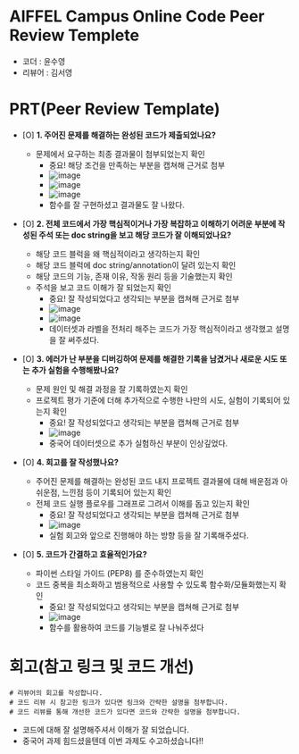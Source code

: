 # AIFFEL Campus Online Code Peer Review Templete
- 코더 : 윤수영
- 리뷰어 : 김서영


# PRT(Peer Review Template)
- [O]  **1. 주어진 문제를 해결하는 완성된 코드가 제출되었나요?**
    - 문제에서 요구하는 최종 결과물이 첨부되었는지 확인
        - 중요! 해당 조건을 만족하는 부분을 캡쳐해 근거로 첨부
        - ![image](https://github.com/user-attachments/assets/bd931fa6-46f6-44ac-a71b-c5ba6b8864ea)
        - ![image](https://github.com/user-attachments/assets/ad61b6b3-af52-451c-b195-8b88cabd8d6f)
        - ![image](https://github.com/user-attachments/assets/f3b6f087-69d7-4010-9d1a-4718913f753d)
        - 함수를 잘 구현하셨고 결과물도 잘 나왔다.
    
- [O]  **2. 전체 코드에서 가장 핵심적이거나 가장 복잡하고 이해하기 어려운 부분에 작성된 
주석 또는 doc string을 보고 해당 코드가 잘 이해되었나요?**
    - 해당 코드 블럭을 왜 핵심적이라고 생각하는지 확인
    - 해당 코드 블럭에 doc string/annotation이 달려 있는지 확인
    - 해당 코드의 기능, 존재 이유, 작동 원리 등을 기술했는지 확인
    - 주석을 보고 코드 이해가 잘 되었는지 확인
        - 중요! 잘 작성되었다고 생각되는 부분을 캡쳐해 근거로 첨부
        - ![image](https://github.com/user-attachments/assets/ebe8007c-bde4-4a45-ae76-eaa23a7336dc)
        - ![image](https://github.com/user-attachments/assets/4055bbbb-fc03-486c-98a1-fea41f1daa79)
        - 데이터셋과 라벨을 전처리 해주는 코드가 가장 핵심적이라고 생각했고 설명을 잘 써주셨다.
        
- [O]  **3. 에러가 난 부분을 디버깅하여 문제를 해결한 기록을 남겼거나
새로운 시도 또는 추가 실험을 수행해봤나요?**
    - 문제 원인 및 해결 과정을 잘 기록하였는지 확인
    - 프로젝트 평가 기준에 더해 추가적으로 수행한 나만의 시도, 
    실험이 기록되어 있는지 확인
        - 중요! 잘 작성되었다고 생각되는 부분을 캡쳐해 근거로 첨부
        - ![image](https://github.com/user-attachments/assets/f6d5416b-8fdb-4492-9896-9d3ccc197c67)
        - 중국어 데이터셋으로 추가 실험하신 부분이 인상깊었다.
        
- [O]  **4. 회고를 잘 작성했나요?**
    - 주어진 문제를 해결하는 완성된 코드 내지 프로젝트 결과물에 대해
    배운점과 아쉬운점, 느낀점 등이 기록되어 있는지 확인
    - 전체 코드 실행 플로우를 그래프로 그려서 이해를 돕고 있는지 확인
        - 중요! 잘 작성되었다고 생각되는 부분을 캡쳐해 근거로 첨부
        - ![image](https://github.com/user-attachments/assets/42dbde0b-71db-4f3d-a2e9-42f5fe5c49d8)
        - 실험 회고와 앞으로 진행해야 하는 방향 등을 잘 기록해주셨다.
        
- [O]  **5. 코드가 간결하고 효율적인가요?**
    - 파이썬 스타일 가이드 (PEP8) 를 준수하였는지 확인
    - 코드 중복을 최소화하고 범용적으로 사용할 수 있도록 함수화/모듈화했는지 확인
        - 중요! 잘 작성되었다고 생각되는 부분을 캡쳐해 근거로 첨부
        - ![image](https://github.com/user-attachments/assets/e159b666-eabd-48dd-996b-685887c99402)
        - 함수를 활용하여 코드를 기능별로 잘 나눠주셨다


# 회고(참고 링크 및 코드 개선)
```
# 리뷰어의 회고를 작성합니다.
# 코드 리뷰 시 참고한 링크가 있다면 링크와 간략한 설명을 첨부합니다.
# 코드 리뷰를 통해 개선한 코드가 있다면 코드와 간략한 설명을 첨부합니다.
```
- 코드에 대해 잘 설명해주셔서 이해가 잘 되었습니다.
- 중국어 과제 힘드셨을텐데 이번 과제도 수고하셨습니다!!
